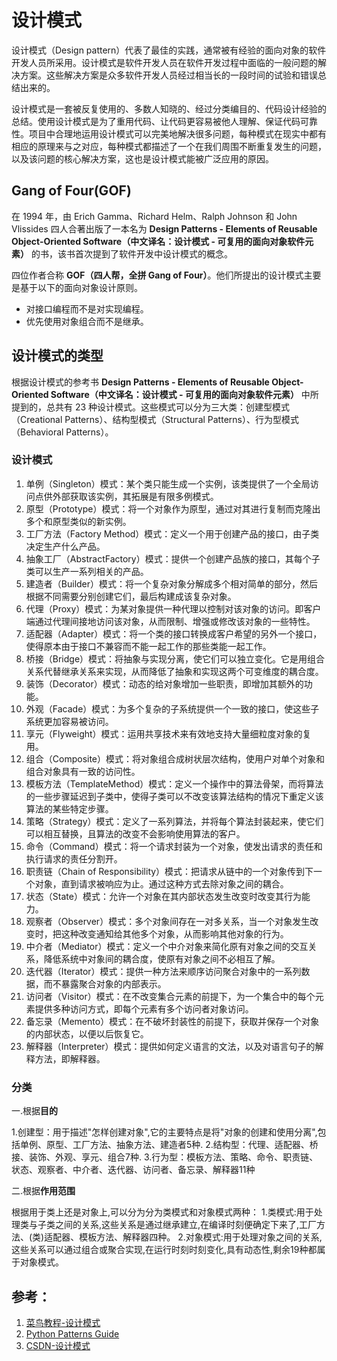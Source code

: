 # 设计模式

设计模式（Design pattern）代表了最佳的实践，通常被有经验的面向对象的软件开发人员所采用。设计模式是软件开发人员在软件开发过程中面临的一般问题的解决方案。这些解决方案是众多软件开发人员经过相当长的一段时间的试验和错误总结出来的。

设计模式是一套被反复使用的、多数人知晓的、经过分类编目的、代码设计经验的总结。使用设计模式是为了重用代码、让代码更容易被他人理解、保证代码可靠性。项目中合理地运用设计模式可以完美地解决很多问题，每种模式在现实中都有相应的原理来与之对应，每种模式都描述了一个在我们周围不断重复发生的问题，以及该问题的核心解决方案，这也是设计模式能被广泛应用的原因。

## Gang of Four(GOF)

在 1994 年，由 Erich Gamma、Richard Helm、Ralph Johnson 和 John Vlissides 四人合著出版了一本名为  **Design Patterns - Elements of Reusable Object-Oriented Software（中文译名：设计模式 - 可复用的面向对象软件元素）**  的书，该书首次提到了软件开发中设计模式的概念。

四位作者合称  **GOF（四人帮，全拼 Gang of Four）**。他们所提出的设计模式主要是基于以下的面向对象设计原则。

-   对接口编程而不是对实现编程。
-   优先使用对象组合而不是继承。

## 设计模式的类型

根据设计模式的参考书  **Design Patterns - Elements of Reusable Object-Oriented Software（中文译名：设计模式 - 可复用的面向对象软件元素）**  中所提到的，总共有 23 种设计模式。这些模式可以分为三大类：创建型模式（Creational Patterns）、结构型模式（Structural Patterns）、行为型模式（Behavioral Patterns）。

### 设计模式

 1. 单例（Singleton）模式：某个类只能生成一个实例，该类提供了一个全局访问点供外部获取该实例，其拓展是有限多例模式。 
 2. 原型（Prototype）模式：将一个对象作为原型，通过对其进行复制而克隆出多个和原型类似的新实例。 
 3. 工厂方法（Factory Method）模式：定义一个用于创建产品的接口，由子类决定生产什么产品。 
 4. 抽象工厂（AbstractFactory）模式：提供一个创建产品族的接口，其每个子类可以生产一系列相关的产品。 
 5. 建造者（Builder）模式：将一个复杂对象分解成多个相对简单的部分，然后根据不同需要分别创建它们，最后构建成该复杂对象。 
 6. 代理（Proxy）模式：为某对象提供一种代理以控制对该对象的访问。即客户端通过代理间接地访问该对象，从而限制、增强或修改该对象的一些特性。
 7. 适配器（Adapter）模式：将一个类的接口转换成客户希望的另外一个接口，使得原本由于接口不兼容而不能一起工作的那些类能一起工作。 
 8. 桥接（Bridge）模式：将抽象与实现分离，使它们可以独立变化。它是用组合关系代替继承关系来实现，从而降低了抽象和实现这两个可变维度的耦合度。 
 9. 装饰（Decorator）模式：动态的给对象增加一些职责，即增加其额外的功能。 
 10. 外观（Facade）模式：为多个复杂的子系统提供一个一致的接口，使这些子系统更加容易被访问。 
 11. 享元（Flyweight）模式：运用共享技术来有效地支持大量细粒度对象的复用。 
 12. 组合（Composite）模式：将对象组合成树状层次结构，使用户对单个对象和组合对象具有一致的访问性。 
 13. 模板方法（TemplateMethod）模式：定义一个操作中的算法骨架，而将算法的一些步骤延迟到子类中，使得子类可以不改变该算法结构的情况下重定义该算法的某些特定步骤。 
 14. 策略（Strategy）模式：定义了一系列算法，并将每个算法封装起来，使它们可以相互替换，且算法的改变不会影响使用算法的客户。 
 15. 命令（Command）模式：将一个请求封装为一个对象，使发出请求的责任和执行请求的责任分割开。 
 16. 职责链（Chain of Responsibility）模式：把请求从链中的一个对象传到下一个对象，直到请求被响应为止。通过这种方式去除对象之间的耦合。 
 17. 状态（State）模式：允许一个对象在其内部状态发生改变时改变其行为能力。 
 18. 观察者（Observer）模式：多个对象间存在一对多关系，当一个对象发生改变时，把这种改变通知给其他多个对象，从而影响其他对象的行为。 
 19. 中介者（Mediator）模式：定义一个中介对象来简化原有对象之间的交互关系，降低系统中对象间的耦合度，使原有对象之间不必相互了解。 
 20. 迭代器（Iterator）模式：提供一种方法来顺序访问聚合对象中的一系列数据，而不暴露聚合对象的内部表示。 
 21. 访问者（Visitor）模式：在不改变集合元素的前提下，为一个集合中的每个元素提供多种访问方式，即每个元素有多个访问者对象访问。 
 22. 备忘录（Memento）模式：在不破坏封装性的前提下，获取并保存一个对象的内部状态，以便以后恢复它。 
 23. 解释器（Interpreter）模式：提供如何定义语言的文法，以及对语言句子的解释方法，即解释器。
 
### 分类

一.根据**目的**

 1.创建型：用于描述"怎样创建对象",它的主要特点是将"对象的创建和使用分离",包括单例、原型、工厂方法、抽象方法、建造者5种.
 2.结构型：代理、适配器、桥接、装饰、外观、享元、组合7种.
 3.行为型：模板方法、策略、命令、职责链、状态、观察者、中介者、迭代器、访问者、备忘录、解释器11种
		
二.根据**作用范围**

根据用于类上还是对象上,可以分为分为类模式和对象模式两种：
 1.类模式:用于处理类与子类之间的关系,这些关系是通过继承建立,在编译时刻便确定下来了,工厂方法、(类)适配器、模板方法、解释器四种。
 2.对象模式:用于处理对象之间的关系,这些关系可以通过组合或聚合实现,在运行时刻时刻变化,具有动态性,剩余19种都属于对象模式。

## 参考：

 1. [菜鸟教程-设计模式](https://www.runoob.com/design-pattern/design-pattern-tutorial.html)
 2. [Python Patterns Guide](https://python-patterns.guide/)
 3. [CSDN-设计模式](https://blog.csdn.net/weixin_43495390/article/details/103767560)


